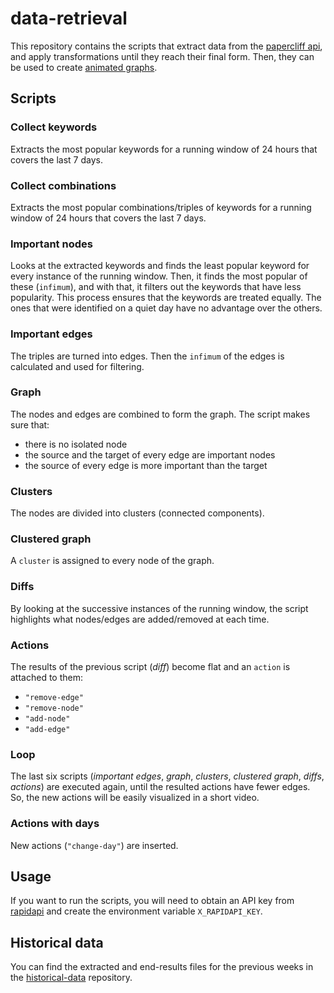 # data-retrieval

This repository contains the scripts that extract data from the
[papercliff api](https://github.com/papercliff/api-documentation),
and apply transformations until they reach their final form.
Then, they can be used to create
[animated graphs](https://github.com/orgs/papercliff/repositories).

## Scripts

### Collect keywords

Extracts the most popular keywords for a running window of 24 hours 
that covers the last 7 days.

### Collect combinations

Extracts the most popular combinations/triples of keywords for a
running window of 24 hours that covers the last 7 days.

### Important nodes

Looks at the extracted keywords and finds the least popular keyword
for every instance of the running window. Then, it finds the most
popular of these (`infimum`), and with that, it filters out the
keywords that have less popularity. This process ensures that the
keywords are treated equally. The ones that were identified on a quiet
day have no advantage over the others.

### Important edges

The triples are turned into edges. Then the `infimum` of the edges is
calculated and used for filtering.

### Graph

The nodes and edges are combined to form the graph. The script makes
sure that:
* there is no isolated node
* the source and the target of every edge are important nodes
* the source of every edge is more important than the target

### Clusters

The nodes are divided into clusters (connected components).

### Clustered graph

A `cluster` is assigned to every node of the graph.

### Diffs

By looking at the successive instances of the running window, the script
highlights what nodes/edges are added/removed at each time.

### Actions

The results of the previous script (_diff_) become flat and an `action`
is attached to them:
* `"remove-edge"`
* `"remove-node"`
* `"add-node"`
* `"add-edge"`

### Loop

The last six scripts (_important edges_, _graph_, _clusters_,
_clustered graph_, _diffs_, _actions_) are executed again,
until the resulted actions have fewer edges.
So, the new actions will be easily visualized in a short video.

### Actions with days

New actions (`"change-day"`) are inserted.

## Usage

If you want to run the scripts, you will need to obtain an API key
from [rapidapi](https://rapidapi.com/mrdimosthenis/api/papercliff/)
and create the environment variable `X_RAPIDAPI_KEY`.

## Historical data

You can find the extracted and end-results files for the previous
weeks in the
[historical-data](https://github.com/papercliff/historical-data)
repository.

